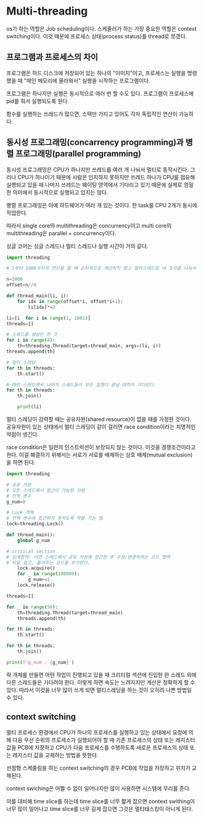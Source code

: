 # Multi-threading

os가 하는 역할은 Job scheduling이다. 스케줄러가 하는 가장 중요한 역할은 context switching이다. 이것 때문에 프로세스 상태(process status)를 thread로 쪼갰다.



## 프로그램과 프로세스의 차이

프로그램은 하드 디스크에 저장되어 있는 하나의 "이미지"이고, 프로세스는 실행을 명령했을 때 "메인 메모리에 올라와서" 실행을 시작하는 프로그램이다.

프로그램은 하나지만 실행은 동시적으로 여러 번 할 수도 있다. 프로그램이 프로세스에 pid를 줘서 실행되도록 한다.

함수를 실행하는 쓰레드가 많으면, 스택만 가지고 있어도 각자 독립적인 연산이 가능하다.


## 동시성 프로그래밍(concarrency programming)과 병렬 프로그래밍(parallel programming)

동시성 프로그래밍은 CPU가 하나지만 쓰레드를 여러 개 나눠서 멀티로 동작시킨다. 그러나 CPU가 하나이기 때문에 사람은 인지하지 못하지만 쓰레드 하나가 CPU를 점유해 실행되고 있을 때 나머지 쓰레드는 웨이팅 영역에서 기다리고 있기 때문에 실제로 엄밀한 의미에서 동시적으로 실행되고 있지는 않다.

병렬 프로그래밍은 아예 하드웨어가 여러 개 있는 것이다. 한 task를 CPU 2개가 동시에 작업한다.

따라서 single core의 multithreading은 concurrency이고 multi core의 multithreading은 parallel + concurrency이다.

싱글 코어는 싱글 스레드나 멀티 스레드나 실행 시간이 거의 같다.



```python
import threading

# 1부터 1000까지의 연산을 할 때 순차적으로 계산하지 않고 멀티스레드로 네 조각을 나눠서 각자 계산을 하도록 하는 표현식

n=1000
offset=n//4

def thread_main(li, i):
    for idx in range(offset*i, offset*i+1):
        li[idx]*=2

li=[i  for i in range(1, 1001)]
threads=[]

# 스레드를 생성만 한 것
for i in range(4):
    th=threading.Thread(target=thread_main, args=(li, i))
threads.append(th)

# 멀티 스레딩
for th in threads:
    th.start()

# 메인 스레드에서 나머지 스레드들이 모든 실행이 끝날 대까지 기다린다.
for th in threads:
    th.join()

    print(li)
```



멀티 스레딩이 강력할 때는 공유자원(shared resource)이 없을 때를 가정한 것이다. 공유자원이 있는 상태에서 멀티 스레딩이 같이 걸리면 race condition이라는 치명적인 약점이 생긴다.

race condition은 일련의 인스트럭션이 보장되지 않는 것이다. 이것을 경쟁조건이라고 한다. 이걸 해결하기 위해서는 서로가 서로를 배제하는 상호 배제(mutual exclusion)을 하면 된다.



```python
import threading

# 공유 자원
# 모든 스레드에서 접근이 가능한 자원
# 전역 변수
g_num=0

# Lock 객체
# 전역 변수에 접근하지 못하도록 락을 거는 법
lock=threading.Lock()

def thread_main():
    global g_num

# critical section
# 임계영역: 어떤 스레드에서 공유 자원에 접근한 후 수정/변경하려는 코드 영역
# 락을 걸고, 풀어주는 코드를 추가한다.
    lock.acquire()
    for _ in range(100000):
        g_num+=1
    lock.release()

threads=[]

for _ in range(50):
    th=threading.Thread(target=thread_main)
    threads.append(th)

for th in threads:
    th.start()

for th in threads:
    th.join()

print(f'g_num : {g_num}')
```

락 개체를 만들면 어떤 작업이 진행되고 있을 때 크리티컬 섹션에 진입한 한 스레드 외에 다른 스레드들은 기다려야 한다. 이렇게 하면 속도는 느려지지만 계산은 정확하게 할 수 있다. 따라서 이것을 너무 많이 쓰게 되면 멀티스레딩을 하는 것이 오히려 나쁜 방법일 수 있다.



## context switching

멀티 프로세스 환경에서 CPU가 하나의 프로세스를 실행하고 있는 상태에서 요청에 의해 다음 우선 순위의 프로세스가 실행되어야 할 때 기존 프로세스의 상태 또는 레지스터 값을 PCB에 저장하고 CPU가 다음 프로세스를 수행하도록 새로운 프로세스의 상태 또는 레지스터 값을 교체하는 방법을 뜻한다.



선점형 스케줄링을 하는 context switching의 경우 PCB에 작업을 저장하고 위치가 교체된다.

context swiching은 어쩔 수 없이 일어나지만 많이 사용하면 시스템에 무리를 준다.

이를 대비해 time slice를 하는데 time slice를 너무 짧게 잡으면 context swithing이 너무 많이 일어나고 time slice를 너무 길게 잡으면 그것은 멀티태스킹이 아니게 된다.
